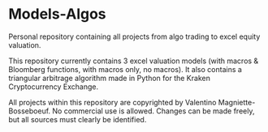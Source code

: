 # Models-Algos
Personal repository containing all projects from algo trading to excel equity valuation.

This repository currently contains 3 excel valuation models (with macros & Bloomberg functions, with macros only, no macros).
It also contains a triangular arbitrage algorithm made in Python for the Kraken Cryptocurrency Exchange.

All projects within this repository are copyrighted by Valentino Magniette-Bosseboeuf. No commercial use is allowed. Changes can be made freely, but all sources must  clearly be identified.
